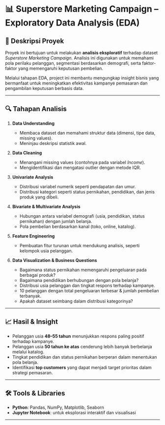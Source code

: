 # 📊 Superstore Marketing Campaign – Exploratory Data Analysis (EDA)

## 📝 Deskripsi Proyek
Proyek ini bertujuan untuk melakukan **analisis eksploratif** terhadap dataset *Superstore Marketing Campaign*. Analisis ini digunakan untuk memahami pola perilaku pelanggan, segmentasi berdasarkan demografi, serta faktor-faktor yang memengaruhi keputusan pembelian.  

Melalui tahapan EDA, project ini membantu mengungkap insight bisnis yang bermanfaat untuk meningkatkan efektivitas kampanye pemasaran dan pengambilan keputusan berbasis data.  

---

## 🔍 Tahapan Analisis
1. **Data Understanding**  
   - Membaca dataset dan memahami struktur data (dimensi, tipe data, missing values).  
   - Meninjau deskripsi statistik awal.  

2. **Data Cleaning**  
   - Menangani missing values (contohnya pada variabel *Income*).  
   - Mengidentifikasi dan mengatasi outlier dengan metode IQR.  

3. **Univariate Analysis**  
   - Distribusi variabel numerik seperti pendapatan dan umur.  
   - Distribusi kategori seperti status pernikahan, pendidikan, dan jenis produk yang dibeli.  

4. **Bivariate & Multivariate Analysis**  
   - Hubungan antara variabel demografi (usia, pendidikan, status pernikahan) dengan jumlah belanja.  
   - Pola pembelian berdasarkan kanal (toko, online, katalog).  

5. **Feature Engineering**  
   - Pembuatan fitur turunan untuk mendukung analisis, seperti kelompok usia pelanggan.  

6. **Data Visualization & Business Questions**  
   - Bagaimana status pernikahan memengaruhi pengeluaran pada berbagai produk?  
   - Bagaimana pendidikan berhubungan dengan pola belanja?  
   - Distribusi usia pelanggan dan tingkat respons terhadap kampanye.  
   - 10 pelanggan dengan total pengeluaran terbesar & jumlah pembelian terbanyak.  
   - Apakah dataset seimbang dalam distribusi kategorinya?  

---

## 📈 Hasil & Insight
- Pelanggan usia **48–55 tahun** menunjukkan respons paling positif terhadap kampanye.  
- Pelanggan usia **50 tahun ke atas** cenderung lebih banyak berbelanja melalui katalog.  
- Tingkat pendidikan dan status pernikahan berperan dalam menentukan pola belanja.  
- Identifikasi **top customers** yang dapat menjadi target prioritas dalam strategi pemasaran.  

---

## 🛠 Tools & Libraries
- **Python**: Pandas, NumPy, Matplotlib, Seaborn  
- **Jupyter Notebook**: untuk eksplorasi interaktif dan visualisasi  

---

